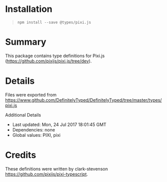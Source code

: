 # Installation
> `npm install --save @types/pixi.js`

# Summary
This package contains type definitions for Pixi.js (https://github.com/pixijs/pixi.js/tree/dev).

# Details
Files were exported from https://www.github.com/DefinitelyTyped/DefinitelyTyped/tree/master/types/pixi.js

Additional Details
 * Last updated: Mon, 24 Jul 2017 18:01:45 GMT
 * Dependencies: none
 * Global values: PIXI, pixi

# Credits
These definitions were written by clark-stevenson <https://github.com/pixijs/pixi-typescript>.
